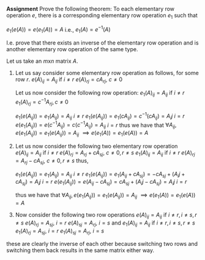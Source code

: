 **Assignment**
Prove the following theorem:
To each elementary row operation $e,$ there is a corresponding elementary row operation $e_1$ such that

$e_1(e(A))=e(e_1(A))=A$
i.e., $e_1(A) = e^{-1}(A)$

I.e. prove that there exists an inverse of the elementary row operation and is another elementary row operation of the same type.


Let us take an $m$x$n$ matrix $A$.
1. Let us say consider some elementary row operation as follows, for some row $r$.
   $e(A)_{ij} = A_{ij}$ if $i\neq r$
   $e(A)_{rj} = cA_{rj},$   $c\neq0$
   
   Let us now consider the following row operation:
   $e_1(A)_{ij} = A_{ij}$ if $i\neq r$
   $e_1(A)_{rj} = c^{-1}A_{rj}, c\neq0$
   
   $e_1 (e(A_{ij})) = e_1(A_{ij}) = A_{ij}$   $i\neq r$
   $e_1 (e(A_{ij})) = e_1(cA_{ij}) = c^{-1}(cA_{ij})=A_ij$   $i=r$
   $e (e_1(A_{ij})) = e(c^{-1}A_{ij}) = c(c^{-1}A_{ij})=A_{ij}$   $i= r$
   thus we have that
   $\forall A_{ij}, e(e_1(A_{ij}))=e_1(e(A_{ij}))=A_{ij}$
   $\implies e(e_1(A))=e_1(e(A))=A$


2. Let us now consider the following two elementary row operation  
   $e(A)_{ij} = A_{ij}$ if $i\neq r$
   $e(A)_{rj} = A_{rj}+cA_{sj},$   $c\neq0, r\neq s$
   $e_1(A)_{ij} = A_{ij}$ if $i\neq r$
   $e(A)_{rj} = A_{rj}-cA_{sj},$   $c\neq0, r\neq s$
   thus, 
   
   $e_1 (e(A_{ij})) = e_1(A_{ij}) = A_{ij}$   $i\neq r$
   $e_1 (e(A_{ij})) = e_1(A_{ij}+cA_{sj}) = -cA_{sj}+(A_ij+cA_{sj})=A_ij$   $i=r$
   $e (e_1(A_{ij})) = e(A_{ij}-cA_{sj}) = cA_{sj}+(A_ij-cA_{sj})=A_ij$   $i=r$
   
   thus we have that
   $\forall A_{ij}, e(e_1(A_{ij}))=e_1(e(A_{ij}))=A_{ij}$
   $\implies e(e_1(A))=e_1(e(A))=A$

3. Now consider the following two row operations
   $e(A)_{ij} = A_{ij}$ if $i\neq r, i\neq s, r\neq s$
   $e(A)_{rj} = A_{sj},$   $i=r$ 
   $e(A)_{sj}=A_{rj},$   $i=s$
   and
   $e_1(A)_{ij} = A_{ij}$ if $i\neq r, i\neq s, r\neq s$
   $e_1(A)_{rj} = A_{sj},$   $i=r$ 
   $e_1(A)_{sj}=A_{rj},$   $i=s$

these are clearly the inverse of each other because switching two rows and switching them back results in the same matrix either way.